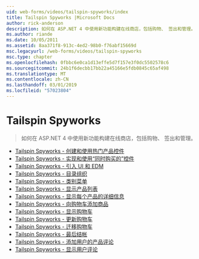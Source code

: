 ```yaml
---
uid: web-forms/videos/tailspin-spyworks/index
title: Tailspin Spyworks |Microsoft Docs
author: rick-anderson
description: 如何在 ASP.NET 4 中使用新功能构建在线商店，包括购物、 签出和管理。
ms.author: riande
ms.date: 10/05/2011
ms.assetid: 8aa371f8-913c-4ed2-98b0-f76abf15669d
msc.legacyurl: /web-forms/videos/tailspin-spyworks
msc.type: chapter
ms.openlocfilehash: 0fbbc6e0ca1d13effe5d7f157e3f0dc5502578c6
ms.sourcegitcommit: 24b1f6decbb17bb22a45166e5fdb0845c65af498
ms.translationtype: MT
ms.contentlocale: zh-CN
ms.lasthandoff: 03/01/2019
ms.locfileid: "57023804"
---
```

<a name="tailspin-spyworks"></a>Tailspin Spyworks
====================
> 如何在 ASP.NET 4 中使用新功能构建在线商店，包括购物、 签出和管理。


- [Tailspin Spyworks - 创建和使用热门产品控件](tailspin-spyworks-creating-and-using-the-popular-products-control.md)
- [Tailspin Spyworks - 实现和使用“同时购买的”控件](tailspin-spyworks-implementing-and-using-the-also-purchased-control.md)
- [Tailspin Spyworks - 引入 UI 和 EDM](tailspin-spyworks-intro-ui-and-edm.md)
- [Tailspin Spyworks - 目录组织](tailspin-spyworks-directory-organization.md)
- [Tailspin Spyworks - 类别菜单](tailspin-spyworks-category-menu.md)
- [Tailspin Spyworks - 显示产品列表](tailspin-spyworks-display-the-product-list.md)
- [Tailspin Spyworks - 显示每个产品的详细信息](tailspin-spyworks-display-per-product-details.md)
- [Tailspin Spyworks - 向购物车添加商品](tailspin-spyworks-adding-items-to-the-shopping-cart.md)
- [Tailspin Spyworks - 显示购物车](tailspin-spyworks-display-shopping-cart.md)
- [Tailspin Spyworks - 更新购物车](tailspin-spyworks-update-the-shopping-cart.md)
- [Tailspin Spyworks - 迁移购物车](tailspin-spyworks-migrate-the-shopping-cart.md)
- [Tailspin Spyworks - 最后结帐](tailspin-spyworks-final-check-out.md)
- [Tailspin Spyworks - 添加用户的产品评论](tailspin-spyworks-adding-user-product-reviews.md)
- [Tailspin Spyworks - 显示用户评论](tailspin-spyworks-displaying-user-reviews.md)
